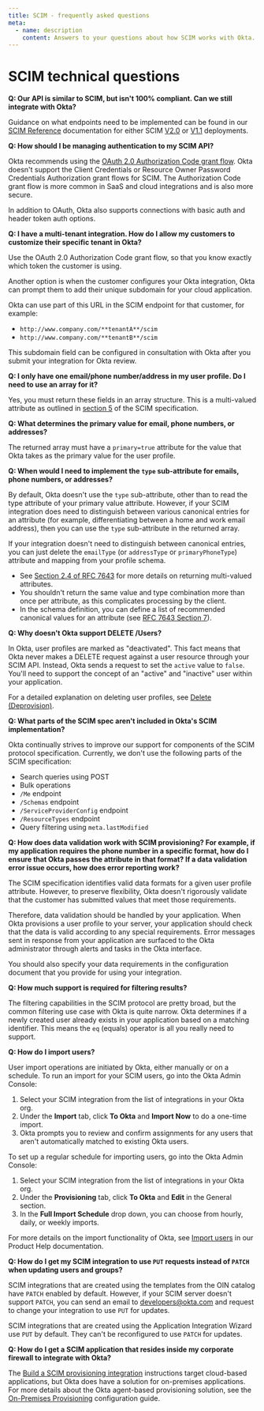 ```yaml
---
title: SCIM - frequently asked questions
meta:
  - name: description
    content: Answers to your questions about how SCIM works with Okta.
---
```


# SCIM technical questions

**Q: Our API is similar to SCIM, but isn't 100% compliant. Can we still integrate with Okta?**

Guidance on what endpoints need to be implemented can be found in our [SCIM Reference](/docs/reference/scim/) documentation for either SCIM [V2.0](/docs/reference/scim/scim-20/) or [V1.1](/docs/reference/scim/scim-11/) deployments.

**Q: How should I be managing authentication to my SCIM API?**

Okta recommends using the [OAuth 2.0 Authorization Code grant flow](/docs/guides/implement-grant-type/authcode/main/). Okta doesn't support the Client Credentials or Resource Owner Password Credentials Authorization grant flows for SCIM. The Authorization Code grant flow is more common in SaaS and cloud integrations and is also more secure.

In addition to OAuth, Okta also supports connections with basic auth and header token auth options.

**Q: I have a multi-tenant integration. How do I allow my customers to customize their specific tenant in Okta?**

Use the OAuth 2.0 Authorization Code grant flow, so that you know exactly which token the customer is using.

Another option is when the customer configures your Okta integration, Okta can prompt them to add their unique subdomain for your cloud application.

Okta can use part of this URL in the SCIM endpoint for that customer, for example:

* `http://www.company.com/**tenantA**/scim`
* `http://www.company.com/**tenantB**/scim`

This subdomain field can be configured in consultation with Okta after you submit your integration for Okta review.

**Q: I only have one email/phone number/address in my user profile. Do I need to use an array for it?**

Yes, you must return these fields in an array structure. This is a multi-valued attribute as outlined in [section 5](https://tools.ietf.org/html/rfc7159#section-5) of the SCIM specification.

**Q: What determines the primary value for email, phone numbers, or addresses?**

The returned array must have a `primary=true` attribute for the value that Okta takes as the primary value for the user profile.

**Q: When would I need to implement the `type` sub-attribute for emails, phone numbers, or addresses?**

By default, Okta doesn't use the `type` sub-attribute, other than to read the type attribute of your primary value attribute. However, if your SCIM integration does need to distinguish between various canonical entries for an attribute (for example, differentiating between a home and work email address), then you can use the `type` sub-attribute in the returned array.

If your integration doesn't need to distinguish between canonical entries, you can just delete the `emailType` (or `addressType` or `primaryPhoneType`) attribute and mapping from your profile schema.

* See [Section 2.4 of RFC 7643](https://tools.ietf.org/html/rfc7643#section-2.4) for more details on returning multi-valued attributes.
* You shouldn't return the same value and type combination more than once per attribute, as this complicates processing by the client.
* In the schema definition, you can define a list of recommended canonical values for an attribute (see [RFC 7643 Section 7](https://tools.ietf.org/html/rfc7643#section-7)).

**Q: Why doesn't Okta support DELETE /Users?**

In Okta, user profiles are marked as "deactivated". This fact means that Okta never makes a DELETE request against a user resource through your SCIM API. Instead, Okta sends a request to set the `active` value to `false`. You'll need to support the concept of an "active" and "inactive" user within your application.

For a detailed explanation on deleting user profiles, see [Delete (Deprovision)](/docs/concepts/scim/#delete-deprovision).

**Q: What parts of the SCIM spec aren't included in Okta's SCIM implementation?**

Okta continually strives to improve our support for components of the SCIM protocol specification. Currently, we don't use the following parts of the SCIM specification:

* Search queries using POST
* Bulk operations
* `/Me` endpoint
* `/Schemas` endpoint
* `/ServiceProviderConfig` endpoint
* `/ResourceTypes` endpoint
* Query filtering using `meta.lastModified`

**Q: How does data validation work with SCIM provisioning? For example, if my application requires the phone number in a specific format, how do I ensure that Okta passes the attribute in that format? If a data validation error issue occurs, how does error reporting work?**

The SCIM specification identifies valid data formats for a given user profile attribute. However, to preserve flexibility, Okta doesn't rigorously validate that the customer has submitted values that meet those requirements.

Therefore, data validation should be handled by your application. When Okta provisions a user profile to your server, your application should check that the data is valid according to any special requirements. Error messages sent in response from your application are surfaced to the Okta administrator through alerts and tasks in the Okta interface.

You should also specify your data requirements in the configuration document that you provide for using your integration.

**Q: How much support is required for filtering results?**

The filtering capabilities in the SCIM protocol are pretty broad, but the common filtering use case with Okta is quite narrow. Okta determines if a newly created user already exists in your application based on a matching identifier. This means the `eq` (equals) operator is all you really need to support.

**Q: How do I import users?**

User import operations are initiated by Okta, either manually or on a schedule. To run an import for your SCIM users, go into the Okta Admin Console:

1. Select your SCIM integration from the list of integrations in your Okta org.
1. Under the **Import** tab, click **To Okta** and **Import Now** to do a one-time import.
1. Okta prompts you to review and confirm assignments for any users that aren't automatically matched to existing Okta users.

To set up a regular schedule for importing users, go into the Okta Admin Console:

1. Select your SCIM integration from the list of integrations in your Okta org.
1. Under the **Provisioning** tab, click **To Okta** and **Edit** in the General section.
1. In the **Full Import Schedule** drop down, you can choose from hourly, daily, or weekly imports.

For more details on the import functionality of Okta, see [Import users](https://help.okta.com/okta_help.htm?id=ext_Importing_People) in our Product Help documentation.

**Q: How do I get my SCIM integration to use `PUT` requests instead of `PATCH` when updating users and groups?**

SCIM integrations that are created using the templates from the OIN catalog have `PATCH` enabled by default. However, if your SCIM server doesn't support `PATCH`, you can send an email to <developers@okta.com> and request to change your integration to use `PUT` for updates.

SCIM integrations that are created using the Application Integration Wizard use `PUT` by default. They can't be reconfigured to use `PATCH` for updates.

**Q: How do I get a SCIM application that resides inside my corporate firewall to integrate with Okta?**

The [Build a SCIM provisioning integration](/docs/guides/build-provisioning-integration/) instructions target cloud-based applications, but Okta does have a solution for on-premises applications. For more details about the Okta agent-based provisioning solution, see the [On-Premises Provisioning](https://help.okta.com/okta_help.htm?id=ext_OPP_configure) configuration guide.
